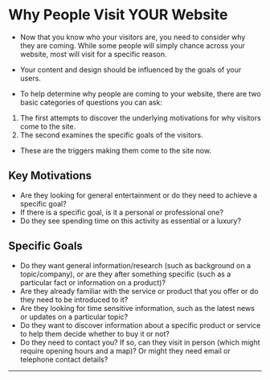 # Why People Visit YOUR Website

- Now that you know who your visitors are, you need to consider why they are coming. While some people will simply chance across your website, most will visit for a specific reason.

- Your content and design should be influenced by the goals of your users.
- To help determine why people are coming to your website, there are two basic categories of questions you can ask:
1. The first attempts to discover the underlying motivations for why visitors come to the site.
2. The second examines the specific goals of the visitors.
- These are the triggers making them come to the site now.
## Key Motivations

- Are they looking for general entertainment or do they need to achieve a specific goal?
- If there is a specific goal, is it a personal or professional one?
- Do they see spending time on this activity as essential or a luxury?
## Specific Goals

- Do they want general information/research (such as background on a topic/company), or are they after something specific (such as a particular fact or information on a product)?
- Are they already familiar with the service or product that you offer or do they need to be introduced to it?
- Are they looking for time sensitive information, such as the latest news or updates on a particular topic?
- Do they want to discover information about a specific product or service to help them decide whether to buy it or not?
- Do they need to contact you? If so, can they visit in person (which might require opening hours and a map)? Or might they need email or telephone contact details?

---
